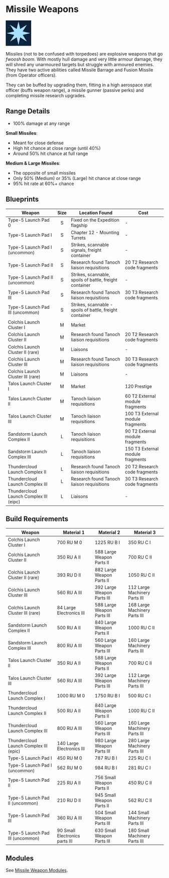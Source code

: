 # Missile Weapons

![Missiles use the explosive weapon icon - an eight pointed star](../img/modules/explosive-weapon-icon.png)

Missiles (not to be confused with torpedoes) are explosive weapons that go *fwoosh boom*. With mostly hull damage and very little armour damage, they will shred any unarmoured targets but struggle with armoured enemies. They have two active abilities called Missile Barrage and Fusion Missile (from Operator officers).

They can be buffed by upgrading them, fitting in a high aerospace stat officer (buffs weapon range), a missile gunner (passive perks) and completing missile research upgrades.

## Range Details

* 100% damage at any range

**Small Missiles**:

* Meant for close defense
* High hit chance at close range (until 40%)
* Around 50% hit chance at full range

**Medium & Large Missiles**:

* The opposite of small missiles
* Only 50% (Medium) or 35% (Large) hit chance at close range
* 95% hit rate at 60%+ chance

## Blueprints

|Weapon                                |Size  |Location Found                            |Cost                            |
|--------------------------------------|:----:|------------------------------------------|--------------------------------|
|Type-5 Launch Pad 0                   | S    |Fixed on the Expedition flagship          |-                               |
|Type-5 Launch Pad I                   | S    |Chapter 12 - Mounting Turrets             |-                               |
|Type-5 Launch Pad I (uncommon)        | S    |Strikes, scannable signals, freight container|-                            |
|Type-5 Launch Pad II                  | S    |Research found Tanoch liaison requisitions|20 T2 Research code fragments   |
|Type-5 Launch Pad II (uncommon)       | S    |Strikes, scannable, spoils of battle, freight container|-                  |
|Type-5 Launch Pad III                 | S    |Research found Tanoch liaison requisitions|30 T3 Research code fragments   |
|Type-5 Launch Pad III (uncommon)      | S    |Strikes, scannable - spoils of battle, freight container                   |
|Colchis Launch Cluster I              | M    |Market                                    |                                |
|Colchis Launch Cluster II             | M    |Research found Tanoch liaison requisitions|20 T2 Research code fragments   |
|Colchis Launch Cluster II (rare)      | M    |Liaisons                                  |-                               |
|Colchis Launch Cluster III            | M    |Research found Tanoch liaison requisitions|30 T3 Research code fragments   |
|Colchis Launch Cluster III (rare)     | M    |Liaisons                                  |-                               |
|Talos Launch Cluster I                | M    |Market                                    |120 Prestige                    |
|Talos Launch Cluster II               | M    |Tanoch liaison requisitions               |60 T2 External module fragments |
|Talos Launch Cluster III              | M    |Tanoch liaison requisitions               |100 T3 External module fragments|
|Sandstorm Launch Complex II           | L    |Tanoch liaison requisitions               |90 T2 External module fragments |
|Sandstorm Launch Complex III          | L    |Tanoch liaison requisitions               |150 T3 External module fragments|
|Thundercloud Launch Complex II        | L    |Research found Tanoch liaison requisitions|20 T2 Research code fragments   |
|Thundercloud Launch Complex III       | L    |Research found Tanoch liaison requisitions|30 T3 Research code fragments   |
|Thundercloud Launch Complex III (eipc)| L    |Liaisons                                  |-                               |

## Build Requirements

|Weapon                                |Material 1                    |Material 2                |Material 3                   |
|--------------------------------------|------------------------------|--------------------------|-----------------------------|
|Colchis Launch Cluster I              |700 RU M 0                    |1225 RU B I               |350 RU C I                   |
|Colchis Launch Cluster II             |350 RU A II                   |588 Large Weapon Parts II |700 RU C II                  |
|Colchis Launch Cluster II (rare)      |393 RU D II                   |882 Large Weapon Parts II |1050 RU C II                 |
|Colchis Launch Cluster III            |560 RU A III                  |392 Large Weapon Parts III|112 Large Machinery Parts III|
|Colchis Launch Cluster III (rare)     |84 Large Electronics III      |588 Large Weapon Parts III|168 Large Machinery Parts III|
|Sandstorm Launch Complex II           |500 RU A II                   |840 Large Weapon Parts II |1000 RU C II                 |
|Sandstorm Launch Complex III          |800 RU A III                  |560 Large Weapon Parts III|160 Large Machinery Parts III|
|Talos Launch Cluster II               |350 RU A II                   |588 Large Weapon Parts II |700 RU C II                  |
|Talos Launch Cluster III              |560 RU A III                  |392 Large Weapon Parts III|112 Large Machinery Parts III|
|Thundercloud Launch Complex I         |1000 RU M 0                   |1750 RU B I               |500 RU C I                   |
|Thundercloud Launch Complex II        |500 RU A II                   |840 Large Weapon Parts II |1000 RU C II                 |
|Thundercloud Launch Complex III       |800 RU A III                  |560 Large Weapon Parts III|160 Large Machinery Parts III|
|Thundercloud Launch Complex III (epic)|140 Large Electronics III     |980 Large Weapon Parts III|280 Large Machinery Parts III|
|Type-5 Launch Pad I                   |450 RU M 0                    |787 RU B I                |225 RU C I                   |
|Type-5 Launch Pad I (uncommon)        |562 RU M 0                    |984 RU B I                |281 RU C I                   |
|Type-5 Launch Pad II                  |225 RU A II                   |756 Small Weapon Parts II |450 RU C II                  |
|Type-5 Launch Pad II (uncommon)       |210 RU D II                   |945 Small Weapon Parts II |562 RU C II                  |
|Type-5 Launch Pad III                 |360 RU A III                  |504 Small Weapon Parts III|144 Small Machinery Parts III|
|Type-5 Launch Pad III (uncommon)      |90 Small Electronics parts III|630 Small Weapon Parts III|180 Small Machinery Parts III|

## Modules

See [Missile Weapon Modules](../modules/internal/weapon-modules/missile-modules.md).
